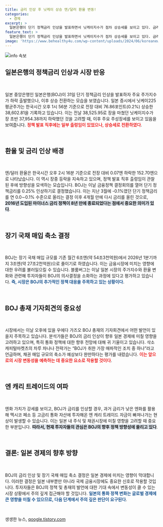```yaml
---
title: 금리 인상 후 닛케이 상승 엔/달러 환율 변동!
categories:
  - 경제
excerpt: >
  일본은행이 단기 정책금리 인상을 발표하면서 닛케이지수가 점차 상승세를 보이고 있다. 금리 인상과 환율 변동에 따른 투자자들의 반응이 주목받고 있으며, BOJ 총재의 기자회견이 이목을 끌고 있다.
feature_text: >
  일본은행이 단기 정책금리 인상을 발표하면서 닛케이지수가 점차 상승세를 보이고 있다. 금리 인상과 환율 변동에 따른 투자자들의 반응이 주목받고 있으며, BOJ 총재의 기자회견이 이목을 끌고 있다.
image: 'https://www.behealthy4u.com/wp-content/uploads/2024/06/koreanews.jpg'
---
```


<p><img src="https://www.behealthy4u.com/wp-content/uploads/2024/06/koreanews.jpg" alt="info 속보" /></p>

<h2 data-ke-size="size26">일본은행의 정책금리 인상과 시장 반응</h2>

<p data-ke-size="size16">&nbsp;</p>

<p data-ke-size="size16">일본 중앙은행인 일본은행(BOJ)이 31일 단기 정책금리 인상을 발표하자 주요 주가지수가 하락 출발했으나, 이후 상승 전환하는 모습을 보였습니다. 일본 증시에서 닛케이225 평균주가는 한국시간 오후 1시 56분 기준으로 전장 대비 76.86포인트(0.2%) 상승한 38,602.81을 기록하고 있습니다. 이는 전날 38,525.95로 장을 마쳤던 닛케이지수가 장 초반 37,954.38까지 하락했던 것을 고려할 때, 이후 주요 주성장세를 보이고 있음을 보여줍니다.  <b><span style="color: #ee2323;">정책 발표 직후에는 일부 출렁임이 있었으나, 상승세로 전환하였다</span></b>.</p>

<p data-ke-size="size16">&nbsp;</p>

<h2 data-ke-size="size26">환율 및 금리 인상 배경</h2>

<p data-ke-size="size16">&nbsp;</p>

<p data-ke-size="size16">엔/달러 환율은 한국시간 오후 2시 16분 기준으로 전장 대비 0.07엔 하락한 152.70엔으로 나타났습니다. 이 역시 장중 등락을 지속하고 있으며, 정책 발표 직후 출렁임이 관찰된 후에 방향성을 모색하는 모습입니다. BOJ는 이날 금융정책 결정회의를 열어 단기 정책금리를 0.25% 인상하기로 결정했습니다. 이는 지난 3월에 -0.1%였던 단기 정책금리를 연 0.0∼0.1% 수준으로 올리는 결정 이후 4개월 만에 다시 금리를 올린 것으로, <b><span style="background-color: #21538527;">2016년 도입된 마이너스 금리 정책이 8년 만에 종료되었다는 점에서 중요한 의미가 있다</span></b>.</p>

<p data-ke-size="size16">&nbsp;</p>

<h2 data-ke-size="size26">장기 국채 매입 축소 결정</h2>

<p data-ke-size="size16">&nbsp;</p>

<p data-ke-size="size16">BOJ는 장기 국채 매입 규모를 기존 월간 6조엔(약 54조3천억원)에서 2026년 1분기까지 3조엔(약 27조2천억원)으로 줄이기로 하였습니다. 이는 금융시장에 미치는 영향에 대한 우려를 불러일으킬 수 있습니다. 블룸버그는 이날 일본 시장의 주가지수와 환율 변화와 관련해 투자자들이 BOJ의 의사결정을 소화하는 과정에 있다고 평가하고 있습니다. <b><span style="color: #1a5490;">즉, 시장은 BOJ의 추가적인 정책 대응을 주목하고 있는 상황이다</span></b>.</p>

<p data-ke-size="size16">&nbsp;</p>

<h2 data-ke-size="size26">BOJ 총재 기자회견의 중요성</h2>

<p data-ke-size="size16">&nbsp;</p>

<p data-ke-size="size16">시장에서는 이날 오후에 있을 우에다 가즈오 BOJ 총재의 기자회견에서 어떤 발언이 있을지 주목하고 있습니다. 분석가들은 BOJ의 금리 인상이 향후 일본 경제에 미칠 영향을 고려하고 있으며, 특히 통화 정책에 대한 향후 전망에 대해 귀 기울이고 있습니다. 삭소캐피털마켓츠의 차루 차나나 전략가는 “BOJ가 취한 가장 매파적인 조치 중 하나”라고 언급하며, 채권 매입 규모의 축소가 예상보다 완만하다는 평가를 내렸습니다. <b><span style="color: #ee2323;">이는 앞으로의 시장 변동성을 예측하는 데 중요한 요소로 작용할 것이다</span></b>.</p>

<p data-ke-size="size16">&nbsp;</p>

<h2 data-ke-size="size26">엔 캐리 트레이드의 여파</h2>

<p data-ke-size="size16">&nbsp;</p>

<p data-ke-size="size16">엔화 가치가 강세를 보이고, BOJ가 금리를 인상할 경우, 과거 금리가 낮은 엔화를 활용해 멕시코 페소 등 고금리 통화 자산에 투자해온 엔 캐리 트레이드 자금이 빠져나가는 현상이 발생할 수 있습니다. 이는 일본 내 주식 및 채권시장에 미칠 영향을 고려할 때 중요한 부분입니다. <b><span style="background-color: #21538527;">따라서, 현재 투자자들의 관심은 BOJ의 향후 정책 방향성에 쏠리고 있다</span></b>.</p>

<p data-ke-size="size16">&nbsp;</p>

<h2 data-ke-size="size26">결론: 일본 경제의 향후 방향</h2>

<p data-ke-size="size16">&nbsp;</p>

<p data-ke-size="size16">BOJ의 금리 인상 및 장기 국채 매입 축소 결정은 일본 경제에 미치는 영향이 막대합니다. 이러한 결정은 일본 내부뿐만 아니라 국제 금융시장에도 중요한 신호로 작용할 것입니다. 투자자들은 BOJ의 정책 및 총재의 발언에 대한 기대 속에서 변동성이 클 수 있는 시장 상황에서 주의 깊게 접근해야 할 것입니다. <b><span style="color: #1a5490;">일본의 통화 정책 변화는 글로벌 경제에 큰 영향을 미칠 수 있으므로, 다음 단계에서 주의 깊은 판단이 요구된다</span></b>.</p>

<p data-ke-size="size16">&nbsp;</p>
생생한 뉴스, <a href="https://qoogle.tistory.com" rel="dofollow">qoogle.tistory.com</a>


